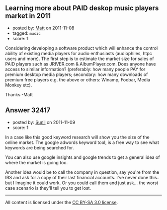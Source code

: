 ## Learning more about PAID deskop music players market in 2011

- posted by: [Matt](https://stackexchange.com/users/-1/14313-matt) on 2011-11-08
- tagged: `music`
- score: 1

Considering developing a software product which will enhance the control ability of existing media players for audio enthusiasts (audiophiles, htpc users and more).
The first step is to estimate the market size for sales of PAID players such as JRIVER.com & AlbumPlayer.com.
Does anyone have access to similar information? (preferably: how many people PAY for premium desktop media players; secondary: how many downloads of premium free players e.g. the above or others: Winamp, Foobar, Media Monkey etc).

Thanks
-Matt



## Answer 32417

- posted by: [Sunil](https://stackexchange.com/users/-1/14124-sunil) on 2011-11-09
- score: 1

In a case like this good keyword research will show you the size of the online market.  The google adwords keyword tool, is a free way to see what keywords are being searched for. 

You can also use google insights and google trends to get a general idea of where the market is going too.

Another idea would be to call the company in question, say you're from the IRS and ask for a copy of their last financial accounts. I've never done this.. but I Imagine it could work. Or you could call them and just ask... the worst case scenario is they'll tell you to get lost.



---

All content is licensed under the [CC BY-SA 3.0 license](https://creativecommons.org/licenses/by-sa/3.0/).
